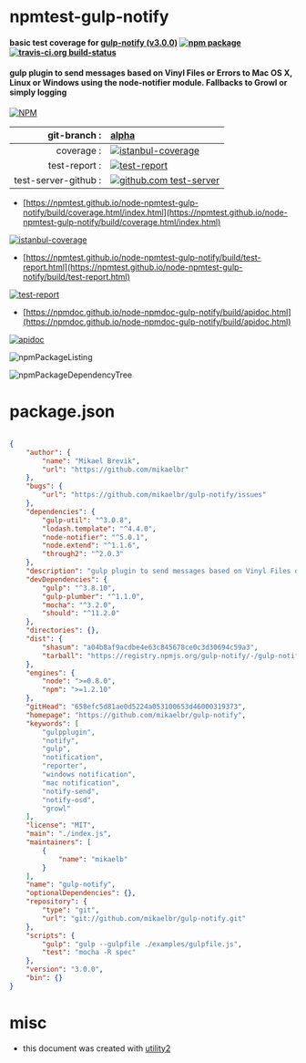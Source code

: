 # npmtest-gulp-notify

#### basic test coverage for  [gulp-notify (v3.0.0)](https://github.com/mikaelbr/gulp-notify)  [![npm package](https://img.shields.io/npm/v/npmtest-gulp-notify.svg?style=flat-square)](https://www.npmjs.org/package/npmtest-gulp-notify) [![travis-ci.org build-status](https://api.travis-ci.org/npmtest/node-npmtest-gulp-notify.svg)](https://travis-ci.org/npmtest/node-npmtest-gulp-notify)

#### gulp plugin to send messages based on Vinyl Files or Errors to Mac OS X, Linux or Windows using the node-notifier module. Fallbacks to Growl or simply logging

[![NPM](https://nodei.co/npm/gulp-notify.png?downloads=true&downloadRank=true&stars=true)](https://www.npmjs.com/package/gulp-notify)

| git-branch : | [alpha](https://github.com/npmtest/node-npmtest-gulp-notify/tree/alpha)|
|--:|:--|
| coverage : | [![istanbul-coverage](https://npmtest.github.io/node-npmtest-gulp-notify/build/coverage.badge.svg)](https://npmtest.github.io/node-npmtest-gulp-notify/build/coverage.html/index.html)|
| test-report : | [![test-report](https://npmtest.github.io/node-npmtest-gulp-notify/build/test-report.badge.svg)](https://npmtest.github.io/node-npmtest-gulp-notify/build/test-report.html)|
| test-server-github : | [![github.com test-server](https://npmtest.github.io/node-npmtest-gulp-notify/GitHub-Mark-32px.png)](https://npmtest.github.io/node-npmtest-gulp-notify/build/app/index.html) | | build-artifacts : | [![build-artifacts](https://npmtest.github.io/node-npmtest-gulp-notify/glyphicons_144_folder_open.png)](https://github.com/npmtest/node-npmtest-gulp-notify/tree/gh-pages/build)|

- [https://npmtest.github.io/node-npmtest-gulp-notify/build/coverage.html/index.html](https://npmtest.github.io/node-npmtest-gulp-notify/build/coverage.html/index.html)

[![istanbul-coverage](https://npmtest.github.io/node-npmtest-gulp-notify/build/screenCapture.buildCi.browser.%252Ftmp%252Fbuild%252Fcoverage.lib.html.png)](https://npmtest.github.io/node-npmtest-gulp-notify/build/coverage.html/index.html)

- [https://npmtest.github.io/node-npmtest-gulp-notify/build/test-report.html](https://npmtest.github.io/node-npmtest-gulp-notify/build/test-report.html)

[![test-report](https://npmtest.github.io/node-npmtest-gulp-notify/build/screenCapture.buildCi.browser.%252Ftmp%252Fbuild%252Ftest-report.html.png)](https://npmtest.github.io/node-npmtest-gulp-notify/build/test-report.html)

- [https://npmdoc.github.io/node-npmdoc-gulp-notify/build/apidoc.html](https://npmdoc.github.io/node-npmdoc-gulp-notify/build/apidoc.html)

[![apidoc](https://npmdoc.github.io/node-npmdoc-gulp-notify/build/screenCapture.buildCi.browser.%252Ftmp%252Fbuild%252Fapidoc.html.png)](https://npmdoc.github.io/node-npmdoc-gulp-notify/build/apidoc.html)

![npmPackageListing](https://npmtest.github.io/node-npmtest-gulp-notify/build/screenCapture.npmPackageListing.svg)

![npmPackageDependencyTree](https://npmtest.github.io/node-npmtest-gulp-notify/build/screenCapture.npmPackageDependencyTree.svg)



# package.json

```json

{
    "author": {
        "name": "Mikael Brevik",
        "url": "https://github.com/mikaelbr"
    },
    "bugs": {
        "url": "https://github.com/mikaelbr/gulp-notify/issues"
    },
    "dependencies": {
        "gulp-util": "^3.0.8",
        "lodash.template": "^4.4.0",
        "node-notifier": "^5.0.1",
        "node.extend": "^1.1.6",
        "through2": "^2.0.3"
    },
    "description": "gulp plugin to send messages based on Vinyl Files or Errors to Mac OS X, Linux or Windows using the node-notifier module. Fallbacks to Growl or simply logging",
    "devDependencies": {
        "gulp": "^3.8.10",
        "gulp-plumber": "^1.1.0",
        "mocha": "^3.2.0",
        "should": "^11.2.0"
    },
    "directories": {},
    "dist": {
        "shasum": "a04b8af9acdbe4e63c845678ce0c3d30694c59a3",
        "tarball": "https://registry.npmjs.org/gulp-notify/-/gulp-notify-3.0.0.tgz"
    },
    "engines": {
        "node": ">=0.8.0",
        "npm": ">=1.2.10"
    },
    "gitHead": "658efc5d81ae0d5224a053100653d46000319373",
    "homepage": "https://github.com/mikaelbr/gulp-notify",
    "keywords": [
        "gulpplugin",
        "notify",
        "gulp",
        "notification",
        "reporter",
        "windows notification",
        "mac notification",
        "notify-send",
        "notify-osd",
        "growl"
    ],
    "license": "MIT",
    "main": "./index.js",
    "maintainers": [
        {
            "name": "mikaelb"
        }
    ],
    "name": "gulp-notify",
    "optionalDependencies": {},
    "repository": {
        "type": "git",
        "url": "git://github.com/mikaelbr/gulp-notify.git"
    },
    "scripts": {
        "gulp": "gulp --gulpfile ./examples/gulpfile.js",
        "test": "mocha -R spec"
    },
    "version": "3.0.0",
    "bin": {}
}
```



# misc
- this document was created with [utility2](https://github.com/kaizhu256/node-utility2)

